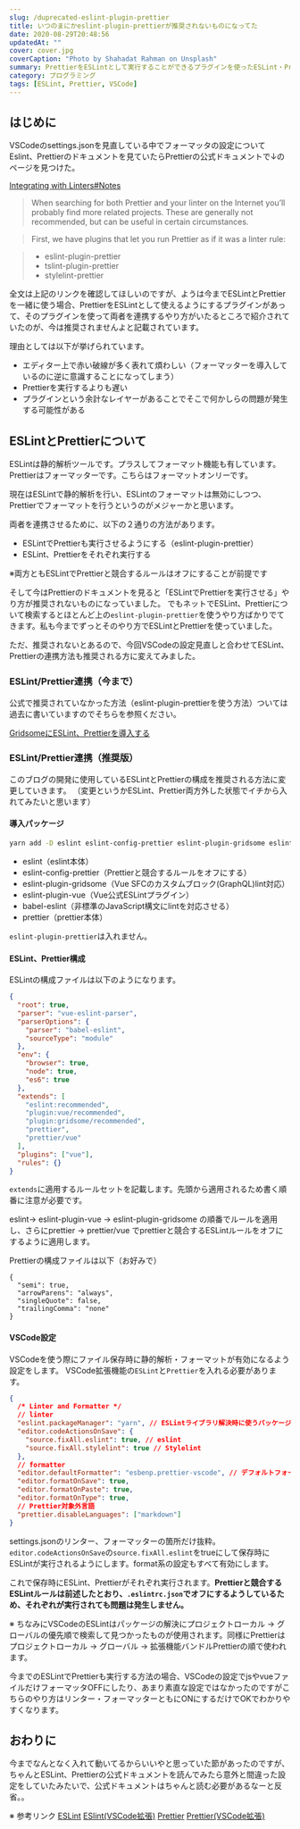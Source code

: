 ```yaml
---
slug: /duprecated-eslint-plugin-prettier
title: いつのまにかeslint-plugin-prettierが推奨されないものになってた
date: 2020-08-29T20:48:56
updatedAt: ""
cover: cover.jpg
coverCaption: "Photo by Shahadat Rahman on Unsplash"
summary: PrettierをESLintとして実行することができるプラグインを使ったESLint・Prettier連携方法が公式で非推奨になってた話。
category: プログラミング
tags: [ESLint, Prettier, VSCode]
---
```


## はじめに

VSCodeのsettings.jsonを見直している中でフォーマッタの設定についてEslint、Prettierのドキュメントを見ていたらPrettierの公式ドキュメントで↓のページを見つけた。

[Integrating with Linters#Notes](https://prettier.io/docs/en/integrating-with-linters.html#notes)

> When searching for both Prettier and your linter on the Internet you’ll probably find more related projects. These are generally not recommended, but can be useful in certain circumstances.

>First, we have plugins that let you run Prettier as if it was a linter rule:

> - eslint-plugin-prettier
> - tslint-plugin-prettier
> - stylelint-prettier

全文は上記のリンクを確認してほしいのですが、ようは今までESLintとPrettierを一緒に使う場合、PrettierをESLintとして使えるようにするプラグインがあって、そのプラグインを使って両者を連携するやり方がいたるところで紹介されていたのが、今は推奨されませんよと記載されています。

理由としては以下が挙げられています。

- エディター上で赤い破線が多く表れて煩わしい（フォーマッターを導入しているのに逆に意識することになってしまう）
- Prettierを実行するよりも遅い
- プラグインという余計なレイヤーがあることでそこで何かしらの問題が発生する可能性がある


## ESLintとPrettierについて

ESLintは静的解析ツールです。プラスしてフォーマット機能も有しています。
Prettierはフォーマッターです。こちらはフォーマットオンリーです。

現在はESLintで静的解析を行い、ESLintのフォーマットは無効にしつつ、Prettierでフォーマットを行うというのがメジャーかと思います。

両者を連携させるために、以下の２通りの方法があります。

- ESLintでPrettierも実行させるようにする（eslint-plugin-prettier）
- ESLint、Prettierをそれぞれ実行する

※両方ともESLintでPrettierと競合するルールはオフにすることが前提です

そして今はPrettierのドキュメントを見ると「ESLintでPrettierを実行させる」やり方が推奨されないものになっていました。
でもネットでESLint、Prettierについて検索するとほとんど上の`eslint-plugin-prettier`を使うやり方ばかりでてきます。私も今までずっとそのやり方でESLintとPrettierを使っていました。

ただ、推奨されないとあるので、今回VSCodeの設定見直しと合わせてESLint、Prettierの連携方法も推奨される方に変えてみました。

### ESLint/Prettier連携（今まで）

公式で推奨されていなかった方法（eslint-plugin-prettierを使う方法）ついては過去に書いていますのでそちらを参照ください。

[GridsomeにESLint、Prettierを導入する](/post/2020-03-30/use-eslint-in-gridsome)

### ESLint/Prettier連携（推奨版）

このブログの開発に使用しているESLintとPrettierの構成を推奨される方法に変更していきます。
（変更というかESLint、Prettier両方外した状態でイチから入れてみたいと思います）

#### 導入パッケージ

```bash
yarn add -D eslint eslint-config-prettier eslint-plugin-gridsome eslint-plugin-vue babel-eslint prettier
```

- eslint（eslint本体）
- eslint-config-prettier（Prettierと競合するルールをオフにする）
- eslint-plugin-gridsome（Vue SFCのカスタムブロック(GraphQL)lint対応）
- eslint-plugin-vue（Vue公式ESLintプラグイン）
- babel-eslint（非標準のJavaScript構文にlintを対応させる）
- prettier（prettier本体）

`eslint-plugin-prettier`は入れません。

#### ESLint、Prettier構成

ESLintの構成ファイルは以下のようになります。

```json:title=.eslintrc.json
{
  "root": true,
  "parser": "vue-eslint-parser",
  "parserOptions": {
    "parser": "babel-eslint",
    "sourceType": "module"
  },
  "env": {
    "browser": true,
    "node": true,
    "es6": true
  },
  "extends": [
    "eslint:recommended",
    "plugin:vue/recommended",
    "plugin:gridsome/recommended",
    "prettier",
    "prettier/vue"
  ],
  "plugins": ["vue"],
  "rules": {}
}
```

`extends`に適用するルールセットを記載します。先頭から適用されるため書く順番に注意が必要です。

eslint→ eslint-plugin-vue → eslint-plugin-gridsome の順番でルールを適用し、さらにprettier → prettier/vue でprettierと競合するESLintルールをオフにするように適用します。

Prettierの構成ファイルは以下（お好みで）

```json:title=.prettierrc
{
  "semi": true,
  "arrowParens": "always",
  "singleQuote": false,
  "trailingComma": "none"
}
```

#### VSCode設定

VSCodeを使う際にファイル保存時に静的解析・フォーマットが有効になるよう設定をします。
VSCode拡張機能の`ESLint`と`Prettier`を入れる必要があります。

```json:title=settings.json
{
  /* Linter and Formatter */
  // linter
  "eslint.packageManager": "yarn", // ESLintライブラリ解決時に使うパッケージマネージャ
  "editor.codeActionsOnSave": {
    "source.fixAll.eslint": true, // eslint
    "source.fixAll.stylelint": true // Stylelint
  },
  // formatter
  "editor.defaultFormatter": "esbenp.prettier-vscode", // デフォルトフォーマッターをPrettier
  "editor.formatOnSave": true,
  "editor.formatOnPaste": true,
  "editor.formatOnType": true,
  // Prettier対象外言語
  "prettier.disableLanguages": ["markdown"]
}
```

settings.jsonのリンター、フォーマッターの箇所だけ抜粋。
`editor.codeActionsOnSave`の`source.fixAll.eslint`をtrueにして保存時にESLintが実行されるようにします。format系の設定もすべて有効にします。

これで保存時にESLint、Prettierがそれぞれ実行されます。**Prettierと競合するESLintルールは前述したとおり、`.eslintrc.json`でオフにするようしているため、それぞれが実行されても問題は発生しません。**

※ ちなみにVSCodeのESLintはパッケージの解決にプロジェクトローカル → グローバルの優先順で検索して見つかったものが使用されます。同様にPrettierはプロジェクトローカル → グローバル → 拡張機能バンドルPrettierの順で使われます。

今までのESLintでPrettierも実行する方法の場合、VSCodeの設定でjsやvueファイルだけフォーマッタOFFにしたり、あまり素直な設定ではなかったのですがこちらのやり方はリンター・フォーマッターともにONにするだけでOKでわかりやすくなります。

## おわりに

今までなんとなく入れて動いてるからいいやと思っていた節があったのですが、ちゃんとESLint、Prettierの公式ドキュメントを読んでみたら意外と間違った設定をしていたみたいで、公式ドキュメントはちゃんと読む必要があるなーと反省。。

※ 参考リンク
[ESLint](https://eslint.org/)
[ESlint(VSCode拡張)](https://marketplace.visualstudio.com/items?itemName=dbaeumer.vscode-eslint)
[Prettier](https://prettier.io/)
[Prettier(VSCode拡張)](https://marketplace.visualstudio.com/items?itemName=esbenp.prettier-vscode)